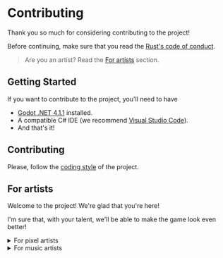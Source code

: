 # Contributing
Thank you so much for considering contributing to the project!

Before continuing, make sure that you read the 
[Rust's code of conduct](https://www.rust-lang.org/policies/code-of-conduct).

> Are you an artist? Read the [For artists](#for-artists) section.


## Getting Started
If you want to contribute to the project, you'll need to have

- [Godot .NET 4.1.1](https://godotengine.org/download) installed.
- A compatible C# IDE (we recommend
    [Visual Studio Code](https://code.visualstudio.com/Download)).
- And that's it!


## Contributing
Please, follow the [coding style](CODING_STYLE.md) of the project.


## For artists
Welcome to the project! We're glad that you're here!

I'm sure that, with your talent, we'll be able to make the game look even
better!



<details>
<summary>For pixel artists</summary>

### Working with spritesheets
If you want to edit some sprite, please
**DO NOT EDIT THE SPRITESHEETS DIRECTLY**. Instead, edit the individual sprites
in the `.scraps` directory, and then pack the spritesheets again using
TexturePacker.

If you haven't bought TexturePacker, you can edit the sprites and open a pull
request, and we'll pack the spritesheets for you (if you want to).

If you want to use the free version TexturePacker, please don't. Everything
is already configurated to work with Godot, so you don't need to do anything
else.


### Creating a new avatar
If you want to add a new avatar to the game, please open an issue first
or talk to us on [Discord](https://discord.gg/HyycTY5Nrj).

If you have permission to add a new avatar, follow these steps:

1. Create a new directory in `.scraps/avatars/` with the next number in the
    sequence. For example, if the last avatar is `3`, the new avatar
    should be `4` (`.scraps/avatars/avatar-4`).

2. Copy all of the contents of the `.scraps/avatars/avatar-0` directory to
    the new directory.

3. Edit the sprites in the new directory.

4. Open a pull request with the changes. Or, you can send us the sprites
    directly on [Discord](https://discord.gg/HyycTY5Nrj) as a `.zip` file.

5. We'll pack the spritesheets for you, and add the avatar to the game.

> **Note**
> Please give the avatar a name. We are not as creative as you are!

#### Avatar sprites guidelines

- The avatar sprites canvas size have to be `24 x 24`.
- Use just `22 x 22` pixels for the avatar. The outter pixels are used for
    the avatar's outline.
- The avatar's base size in the game (and hitbox) is `8 x 16` pixels.
- For jumping and falling animations, keep the head of the avatar in the
    same position.
- For running animations, move the head of the avatar up and down every two
    frames.
- We suggest you to use just two frames for the jumping animation and three
    frames for the falling animation.

#### Suggested software
We suggest you to use [Krita](https://krita.org/en/download/krita-desktop/)
or [Aseprite](https://www.aseprite.org/#download) to create the sprites.

Please, do not use Asesprite if you're using a pirated version of it.

</details>


<details>
<summary>For music artists</summary>

### Working with the music
Please do not add new music to the project without asking first.

If you want to add a new music, please open an issue first, and we'll discuss
if it's a good idea to add it to the project. Or you can talk to us on
[Discord](https://discord.gg/HyycTY5Nrj).

### Creating a new music

If you have permission to add a new music, please follow the next steps:

1. Create the music in any software you like (unless you're using pirated
    software, in that case, please don't).

2. Export the music as a `.ogg` file.

3. Send us the music on [Discord](https://discord.gg/HyycTY5Nrj) or open a
    pull request with the changes.

4. We'll add the music to the game.

> **Note**
> Mention us the category of the music (by example gameplay music, menu music,
> etc.)

#### Music guidelines

- The music has to be in `.ogg` format.
- The music has to loop seamlessly.
- Do not exceed 5 or 6 minutes of duration.
- All the music has to be composed by you, do not use other people's samples or
    melodies.
- The license of the music has to be compatible with the project's license
    (you can use Creative Commons licenses by example).
- The music has to be 8-bit or 16-bit style. No modern music, this is not
    Just Shapes & Beats.

#### Suggested software
We suggest you to use [LMMS](https://lmms.io/download/) or
[FamiTracker](http://famitracker.com/downloads.php) to create the music.

If you want to edit the music, you can use
[Audacity](https://www.audacityteam.org/download/).

</details>
